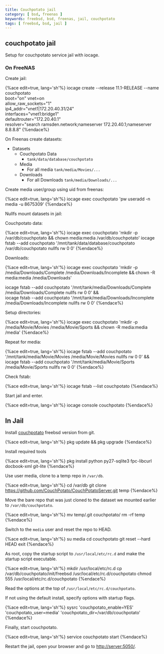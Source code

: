 ```yaml
---
title: Couchpotato jail
category: [ bsd, freenas ]
keywords: freebsd, bsd, freenas, jail, couchpotato
tags: [ freebsd, bsd, jail ]
---
```


## couchpotato jail

Setup for couchpotato service jail with iocage.

### On FreeNAS

Create jail:

{%ace edit=true, lang='sh'%}
iocage create --release 11.1-RELEASE --name couchpotato \
          boot="on" vnet=on \
          allow_raw_sockets="1" \
          ip4_addr="vnet1|172.20.40.31/24" \
          interfaces="vnet1:bridge1" \
          defaultrouter="172.20.40.1" \
          resolver="search ramsden.network;nameserver 172.20.40.1;nameserver 8.8.8.8"
{%endace%}

On Freenas create datasets:

*   Datasets
    *   Couchpotato Data
        *   ```tank/data/database/couchpotato```
    *   Media
        *   For all media ```tank/media/Movies/...```
    *   Downloads
        *   For all Downloads ```tank/media/Downloads/...```

Create media user/group using uid from freenas:

{%ace edit=true, lang='sh'%}
iocage exec couchpotato 'pw useradd -n media -u 8675309'
{%endace%}

Nullfs mount datasets in jail:

Couchpotato data:

{%ace edit=true, lang='sh'%}
iocage exec couchpotato 'mkdir -p /var/db/couchpotato && chown media:media /var/db/couchpotato'
iocage fstab --add couchpotato '/mnt/tank/data/database/couchpotato /var/db/couchpotato nullfs rw 0 0'
{%endace%}

Downloads:

{%ace edit=true, lang='sh'%}
iocage exec couchpotato 'mkdir -p /media/Downloads/Complete /media/Downloads/Incomplete && chown -R media:media /media/Downloads'

iocage fstab --add couchpotato '/mnt/tank/media/Downloads/Complete /media/Downloads/Complete nullfs rw 0 0' && \
iocage fstab --add couchpotato '/mnt/tank/media/Downloads/Incomplete /media/Downloads/Incomplete nullfs rw 0 0'
{%endace%}

Setup directories:

{%ace edit=true, lang='sh'%}
iocage exec couchpotato 'mkdir -p /media/Movie/Movies /media/Movie/Sports && chown -R media:media /media'
{%endace%}

Repeat for media:

{%ace edit=true, lang='sh'%}
iocage fstab --add couchpotato '/mnt/tank/media/Movie/Movies /media/Movie/Movies nullfs rw 0 0' && \
iocage fstab --add couchpotato '/mnt/tank/media/Movie/Sports /media/Movie/Sports nullfs rw 0 0'
{%endace%}

Check fstab:

{%ace edit=true, lang='sh'%}
iocage fstab --list couchpotato
{%endace%}

Start jail and enter.

{%ace edit=true, lang='sh'%}
iocage console couchpotato
{%endace%}

## In Jail

Install [couchpotato](https://couchpota.to/#freebsd) freebsd version from git.

{%ace edit=true, lang='sh'%}
pkg update && pkg upgrade
{%endace%}

Install required tools

{%ace edit=true, lang='sh'%}
pkg install python py27-sqlite3 fpc-libcurl docbook-xml git-lite
{%endace%}

Use user media, clone to a temp repo in ```/var/db```.

{%ace edit=true, lang='sh'%}
cd /var/db
git clone https://github.com/CouchPotato/CouchPotatoServer.git temp
{%endace%}

Move the bare repo that was just cloned to the dataset we mounted earlier to ```/var/db/couchpotato```.

{%ace edit=true, lang='sh'%}
mv temp/.git couchpotato/
rm -rf temp
{%endace%}

Switch to the ```media``` user and reset the repo to HEAD.

{%ace edit=true, lang='sh'%}
su media
cd couchpotato
git reset --hard HEAD
exit
{%endace%}

As root, copy the startup script to ```/usr/local/etc/rc.d``` and make the startup script executable.

{%ace edit=true, lang='sh'%}
mkdir /usr/local/etc/rc.d
cp /var/db/couchpotato/init/freebsd /usr/local/etc/rc.d/couchpotato
chmod 555 /usr/local/etc/rc.d/couchpotato
{%endace%}

Read the options at the top of ```/usr/local/etc/rc.d/couchpotato```.

If not using the default install, specify options with startup flags.

{%ace edit=true, lang='sh'%}
sysrc 'couchpotato_enable=YES' 'couchpotato_user=media' 'couchpotato_dir=/var/db/couchpotato'
{%endace%}

Finally, start couchpotato.

{%ace edit=true, lang='sh'%}
service couchpotato start
{%endace%}

Restart the jail, open your browser and go to [http://server:5050/](http://server:5050/).
